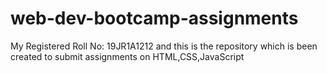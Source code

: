 # web-dev-bootcamp-assignments
My Registered Roll No: 19JR1A1212 and this is the repository which is been created to submit assignments on HTML,CSS,JavaScript
